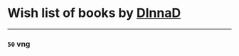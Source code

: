 # Wish list of books by [DInnaD](https://www.facebook.com/app_scoped_user_id/497594403964454/)
---

### `50` vng

